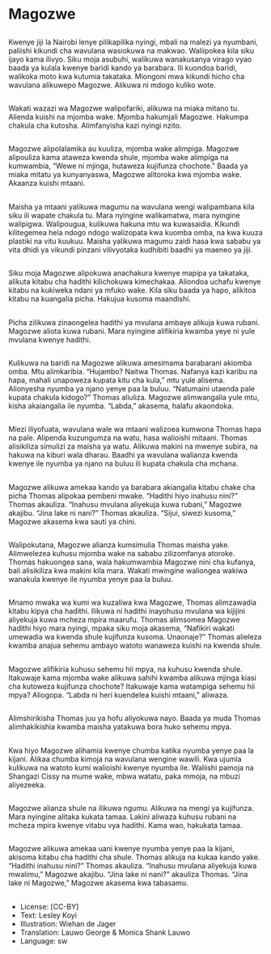 # Magozwe

##
Kwenye jiji la Nairobi lenye pilikapilika nyingi, mbali na malezi ya nyumbani, paliishi kikundi cha wavulana wasiokuwa na makwao. Waliipokea kila siku ijayo kama ilivyo. Siku moja asubuhi, walikuwa wanakusanya virago vyao baada ya kulala kwenye baridi kando ya barabara. Ili kuondoa baridi, walikoka moto kwa kutumia takataka. Miongoni mwa kikundi hicho cha wavulana alikuwepo Magozwe. Alikuwa ni mdogo kuliko wote.

##
Wakati wazazi wa Magozwe walipofariki, alikuwa na miaka mitano tu. Alienda kuishi na mjomba wake. Mjomba hakumjali Magozwe. Hakumpa chakula cha kutosha. Alimfanyisha kazi nyingi nzito.

##
Magozwe alipolalamika au kuuliza, mjomba wake alimpiga. Magozwe alipouliza kama ataweza kwenda shule, mjomba wake alimpiga na kumwambia, “Wewe ni mjinga, hutaweza kujifunza chochote.” Baada ya miaka mitatu ya kunyanyaswa, Magozwe alitoroka kwa mjomba wake. Akaanza kuishi mtaani.

##
Maisha ya mtaani yalikuwa magumu na wavulana wengi walipambana kila siku ili wapate chakula tu. Mara nyingine walikamatwa, mara nyingine walipigwa. Walipougua, kulikuwa hakuna mtu wa kuwasaidia. Kikundi kilitegemea hela ndogo ndogo walizopata kwa kuomba omba, na kwa kuuza plastiki na vitu kuukuu. Maisha yalikuwa magumu zaidi hasa kwa sababu ya vita dhidi ya vikundi pinzani vilivyotaka kudhibiti baadhi ya maeneo ya jiji.

##
Siku moja Magozwe alipokuwa anachakura kwenye mapipa ya takataka, alikuta kitabu cha hadithi kilichokuwa kimechakaa. Aliondoa uchafu kwenye kitabu na kukiweka ndani ya mfuko wake. Kila siku baada ya hapo, alikitoa kitabu na kuangalia picha. Hakujua kusoma maandishi.

##
Picha zilikuwa zinaongelea hadithi ya mvulana ambaye alikuja kuwa rubani. Magozwe aliota kuwa rubani. Mara nyingine alifikiria kwamba yeye ni yule mvulana kwenye hadithi.

##
Kulikuwa na baridi na Magozwe alikuwa amesimama barabarani akiomba omba. Mtu alimkaribia. “Hujambo? Naitwa Thomas. Nafanya kazi karibu na hapa, mahali unapoweza kupata kitu cha kula,” mtu yule alisema. Alionyesha nyumba ya njano yenye paa la buluu. “Natumaini utaenda pale kupata chakula kidogo?” Thomas aliuliza. Magozwe alimwangalia yule mtu, kisha akaiangalia ile nyumba. “Labda,” akasema, halafu akaondoka.

##
Miezi iliyofuata, wavulana wale wa mtaani walizoea kumwona Thomas hapa na pale. Alipenda kuzungumza na watu, hasa walioishi mitaani. Thomas alisikiliza simulizi za maisha ya watu. Alikuwa makini na mwenye subira, na hakuwa na kiburi wala dharau. Baadhi ya wavulana walianza kwenda kwenye ile nyumba ya njano na buluu ili kupata chakula cha mchana.

##
Magozwe alikuwa amekaa kando ya barabara akiangalia kitabu chake cha picha Thomas alipokaa pembeni mwake. “Hadithi hiyo inahusu nini?” Thomas akauliza. “Inahusu mvulana aliyekuja kuwa rubani,” Magozwe akajibu. “Jina lake ni nani?” Thomas akauliza. “Sijui, siwezi kusoma,” Magozwe akasema kwa sauti ya chini.

##
Walipokutana, Magozwe alianza kumsimulia Thomas maisha yake. Alimwelezea kuhusu mjomba wake na sababu zilizomfanya atoroke. Thomas hakuongea sana, wala hakumwambia Magozwe nini cha kufanya, bali alisikiliza kwa makini kila mara. Wakati mwingine waliongea wakiwa wanakula kwenye ile nyumba yenye paa la buluu.

##
Mnamo mwaka wa kumi wa kuzaliwa kwa Magozwe, Thomas alimzawadia kitabu kipya cha hadithi. Ilikuwa ni hadithi inayohusu mvulana wa kijijini aliyekuja kuwa mcheza mpira maarufu. Thomas alimsomea Magozwe hadithi hiyo mara nyingi, mpaka siku moja akasema, “Nafikiri wakati umewadia wa kwenda shule kujifunza kusoma. Unaonaje?” Thomas alieleza kwamba anajua sehemu ambayo watoto wanaweza kuishi na kwenda shule.

##
Magozwe alifikiria kuhusu sehemu hii mpya, na kuhusu kwenda shule. Itakuwaje kama mjomba wake alikuwa sahihi kwamba alikuwa mjinga kiasi cha kutoweza kujifunza chochote? Itakuwaje kama watampiga sehemu hii mpya? Aliogopa. “Labda ni heri kuendelea kuishi mtaani,” aliwaza.

##
Alimshirikisha Thomas juu ya hofu aliyokuwa nayo. Baada ya muda Thomas alimhakikishia kwamba maisha yatakuwa bora huko sehemu mpya.

##
Kwa hiyo Magozwe alihamia kwenye chumba katika nyumba yenye paa la kijani. Alikaa chumba kimoja na wavulana wengine wawili. Kwa ujumla kulikuwa na watoto kumi walioishi kwenye nyumba ile. Waliishi pamoja na Shangazi Cissy na mume wake, mbwa watatu, paka mmoja, na mbuzi aliyezeeka.

##
Magozwe alianza shule na ilikuwa ngumu. Alikuwa na mengi ya kujifunza. Mara nyingine alitaka kukata tamaa. Lakini aliwaza kuhusu rubani na mcheza mpira kwenye vitabu vya hadithi. Kama wao, hakukata tamaa.

##
Magozwe alikuwa amekaa uani kwenye nyumba yenye paa la kijani, akisoma kitabu cha hadithi cha shule. Thomas alikuja na kukaa kando yake. “Hadithi inahusu nini?” Thomas akauliza. “Inahusu mvulana aliyekuja kuwa mwalimu,” Magozwe akajibu. “Jina lake ni nani?” akauliza Thomas. “Jina lake ni Magozwe,” Magozwe akasema kwa tabasamu.

##
* License: [CC-BY]
* Text: Lesley Koyi
* Illustration: Wiehan de Jager
* Translation: Lauwo George & Monica Shank Lauwo
* Language: sw
